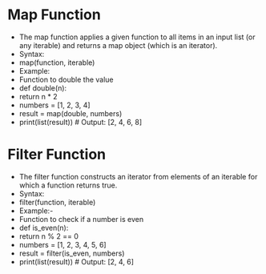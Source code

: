 # Map Function
* The map function applies a given function to all items in an input list (or any iterable) and returns a map object (which is an iterator). 
* Syntax:
* map(function, iterable)
* Example:
* Function to double the value 
* def double(n):
* return n * 2 
* numbers = [1, 2, 3, 4]
* result = map(double, numbers)
* print(list(result))  # Output: [2, 4, 6, 8]
# Filter Function
* The filter function constructs an iterator from elements of an iterable for which a function returns true. 
* Syntax:
* filter(function, iterable)
* Example:- 
* Function to check if a number is even
* def is_even(n):
* return n % 2 == 0 
* numbers = [1, 2, 3, 4, 5, 6]
* result = filter(is_even, numbers)
* print(list(result))  # Output: [2, 4, 6]

